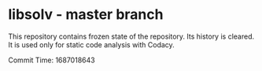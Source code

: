 # libsolv - master branch

This repository contains frozen state of the repository.
Its history is cleared. It is used only for static code
analysis with Codacy.

Commit Time: 1687018643